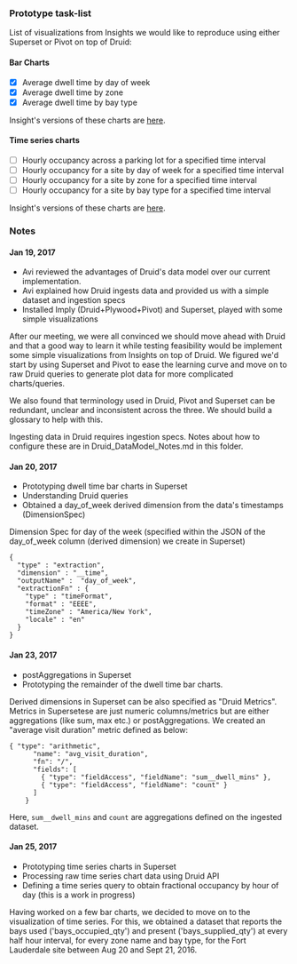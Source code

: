 
### Prototype task-list

List of visualizations from Insights we would like to reproduce using either Superset or Pivot on top of Druid:


#### Bar Charts 

- [x] Average dwell time by day of week 
- [x] Average dwell time by zone 
- [x] Average dwell time by bay type 

Insight's versions of these charts are [here](https://insights.parkassist.com/en/sites/ft-lauderdale/reports/dwell?end_date=20160921&end_time=23%3A30&start_date=20160820&start_time=00%3A00#tab-summary).

#### Time series charts
- [ ] Hourly occupancy across a parking lot for a specified time interval 
- [ ] Hourly occupancy for a site by day of week for a specified time interval 
- [ ] Hourly occupancy for a site by zone for a specified time interval 
- [ ] Hourly occupancy for a site by bay type for a specified time interval

Insight's versions of these charts are [here](https://insights.parkassist.com/en/sites/ft-lauderdale/reports/occupancy?end_date=20160921&end_time=23%3A30&start_date=20160820&start_time=00%3A00#tab-hourly-occupancy).

### Notes
#### Jan 19, 2017
* Avi reviewed the advantages of Druid's data model over our current implementation. 
* Avi explained how Druid ingests data and provided us with a simple dataset and ingestion specs
* Installed Imply (Druid+Plywood+Pivot) and Superset, played with some simple visualizations

After our meeting, we were all convinced we should move ahead with Druid and that a good way to learn it while testing feasibility would be implement some simple visualizations from Insights on top of Druid. We figured we'd start by using Superset and Pivot to ease the learning curve and move on to raw Druid queries to generate plot data for more complicated charts/queries. 

We also found that terminology used in Druid, Pivot and Superset can be redundant, unclear and inconsistent across the three. We should build a glossary to help with this.

Ingesting data in Druid requires ingestion specs. Notes about how to configure these are in Druid_DataModel_Notes.md in this folder. 


#### Jan 20, 2017
* Prototyping dwell time bar charts in Superset
* Understanding Druid queries
* Obtained a day_of_week derived dimension from the data's timestamps (DimensionSpec)

Dimension Spec for day of the week (specified within the JSON of the day_of_week column (derived dimension) we create in Superset)

```
{
  "type" : "extraction",
  "dimension" : "__time",
  "outputName" :  "day_of_week",
  "extractionFn" : {
    "type" : "timeFormat",
    "format" : "EEEE",
    "timeZone" : "America/New York",
    "locale" : "en"
  }
}
```

#### Jan 23, 2017
* postAggregations in Superset
* Prototyping the remainder of the dwell time bar charts.

Derived dimensions in Superset can be also specified as "Druid Metrics". Metrics in Supersetese are just numeric columns/metrics but are either aggregations (like sum, max etc.) or postAggregations. We created an "average visit duration" metric defined as below:

```
{ "type": "arithmetic",
      "name": "avg_visit_duration",
      "fn": "/",
      "fields": [
        { "type": "fieldAccess", "fieldName": "sum__dwell_mins" },
        { "type": "fieldAccess", "fieldName": "count" }
      ]
    }
  ```
  
 Here, ```sum__dwell_mins``` and ```count``` are aggregations defined on the ingested dataset. 



#### Jan 25, 2017
* Prototyping time series charts in Superset
* Processing raw time series chart data using Druid API
* Defining a time series query to obtain fractional occupancy by hour of day (this is a work in progress)

Having worked on a few bar charts, we decided to move on to the visualization of time series. For this, we obtained a dataset that reports the bays used ('bays_occupied_qty') and present ('bays_supplied_qty') at every half hour interval, for every zone name and bay type, for the Fort Lauderdale site between Aug 20 and Sept 21, 2016. 
